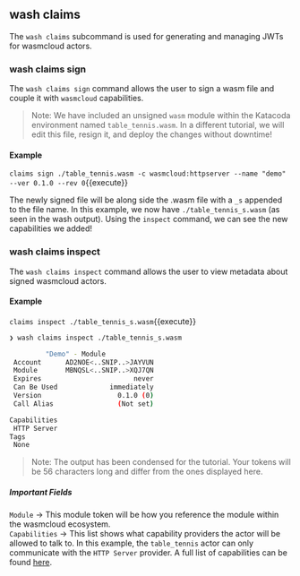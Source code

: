 ## wash claims

The `wash claims` subcommand is used for generating and managing JWTs for wasmcloud actors.

### wash claims sign

The `wash claims sign` command allows the user to sign a wasm file and couple it with `wasmcloud` capabilities.

> Note: We have included an unsigned `wasm` module within the Katacoda environment named `table_tennis.wasm`. In a different tutorial, we will edit this file, resign it, and deploy the changes without downtime!

#### Example

`claims sign ./table_tennis.wasm -c wasmcloud:httpserver --name "demo" --ver 0.1.0 --rev 0`{{execute}}

The newly signed file will be along side the .wasm file with a `_s` appended to the file name. In this example, we now have `./table_tennis_s.wasm` (as seen in the wash output). Using the `inspect` command, we can see the new capabilities we added!

### wash claims inspect

The `wash claims inspect` command allows the user to view metadata about signed wasmcloud actors.

#### Example

`claims inspect ./table_tennis_s.wasm`{{execute}}

```bash
❯ wash claims inspect ./table_tennis_s.wasm

         "Demo" - Module
 Account      AD2NOE<..SNIP..>JAYVUN
 Module       MBNQSL<..SNIP..>XQJ7QN
 Expires                       never
 Can Be Used             immediately
 Version                   0.1.0 (0)
 Call Alias                (Not set)

Capabilities
 HTTP Server
Tags
 None
```

> Note: The output has been condensed for the tutorial. Your tokens will be 56 characters long and differ from the ones displayed here.

##### Important Fields

`Module` -> This module token will be how you reference the module within the wasmcloud ecosystem.  
`Capabilities` -> This list shows what capability providers the actor will be allowed to talk to. In this example, the `table_tennis` actor can only communicate with the `HTTP Server` provider. A full list of capabilities can be found [here](https://github.com/wasmCloud/capability-providers#latest-versions).
